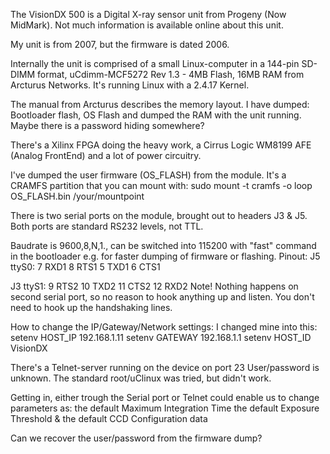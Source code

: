 The VisionDX 500 is a Digital X-ray sensor unit from Progeny (Now MidMark).
Not much information is available online about this unit.

My unit is from 2007, but the firmware is dated 2006.

Internally the unit is comprised of a small Linux-computer in a 144-pin SD-DIMM format, uCdimm-MCF5272 Rev 1.3 - 4MB Flash, 16MB RAM from Arcturus Networks.
It's running Linux with a 2.4.17 Kernel.

The manual from Arcturus describes the memory layout. I have dumped:
Bootloader flash, OS Flash and dumped the RAM with the unit running.
Maybe there is a password hiding somewhere?

There's a Xilinx FPGA doing the heavy work, a Cirrus Logic WM8199 AFE (Analog FrontEnd) and a lot of power circuitry.

I've dumped the user firmware (OS_FLASH) from the module. It's a CRAMFS partition that you can mount with:
sudo mount -t cramfs -o loop OS_FLASH.bin /your/mountpoint

There is two serial ports on the module, brought out to headers J3 & J5.
Both ports are standard RS232 levels, not TTL.

Baudrate is 9600,8,N,1., can be switched into 115200 with "fast" command in the bootloader e.g. for faster dumping of firmware or flashing.
Pinout:
J5 ttyS0:
7	RXD1
8	RTS1
5	TXD1
6	CTS1

J3 ttyS1:
9	RTS2
10	TXD2
11	CTS2
12	RXD2
Note! Nothing happens on second serial port, so no reason to hook anything up and listen.
You don't need to hook up the handshaking lines.


How to change the IP/Gateway/Network settings:
I changed mine into this:
setenv HOST_IP 192.168.1.11
setenv GATEWAY 192.168.1.1
setenv HOST_ID VisionDX


There's a Telnet-server running on the device on port 23
User/password is unknown. The standard root/uClinux was tried, but didn't work.


Getting in, either trough the Serial port or Telnet could enable us to change parameters as:
the default Maximum Integration Time
the default Exposure Threshold
& the default CCD Configuration data

Can we recover the user/password from the firmware dump?
